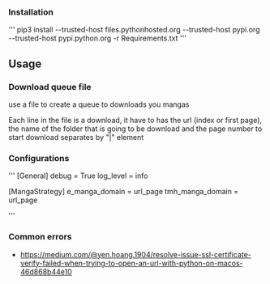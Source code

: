 ### Installation

'''
pip3 install --trusted-host files.pythonhosted.org --trusted-host pypi.org --trusted-host pypi.python.org -r Requirements.txt
'''

## Usage
### Download queue file
use a file to create a queue to downloads you mangas


Each line in the file is a download, it have to has the url (index or first page), the name of the folder that is going to be download and the page number to start download separates by "|" element 



### Configurations
'''
[General]
debug = True
log_level = info

[MangaStrategy]
e_manga_domain = url_page
tmh_manga_domain = url_page

'''

### Common errors 

- https://medium.com/@yen.hoang.1904/resolve-issue-ssl-certificate-verify-failed-when-trying-to-open-an-url-with-python-on-macos-46d868b44e10